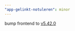 ```yaml
---
"app-gelinkt-notuleren": minor
---
```


bump frontend to [v5.42.0](https://github.com/lblod/frontend-gelinkt-notuleren/releases/tag/v5.42.0)
